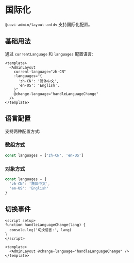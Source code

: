 # 国际化

`@uozi-admin/layout-antdv` 支持国际化配置。

## 基础用法

通过 `currentLanguage` 和 `languages` 配置语言:

```vue
<template>
  <AdminLayout
    current-language="zh-CN"
    :languages="{
      'zh-CN': '简体中文',
      'en-US': 'English',
    }"
    @change-language="handleLanguageChange"
  />
</template>
```

## 语言配置

支持两种配置方式:

### 数组方式

```ts
const languages = ['zh-CN', 'en-US']
```

### 对象方式

```ts
const languages = {
  'zh-CN': '简体中文',
  'en-US': 'English'
}
```

## 切换事件

```vue
<script setup>
function handleLanguageChange(lang) {
  console.log('切换语言:', lang)
}
</script>

<template>
  <AdminLayout @change-language="handleLanguageChange" />
</template>
```
